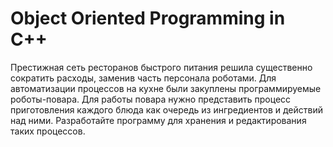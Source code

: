 # Object Oriented Programming in C++

Престижная сеть ресторанов быстрого питания решила существенно сократить расходы, заменив часть персонала роботами.
Для автоматизации процессов на кухне были закуплены программируемые роботы-повара. 
Для работы повара нужно представить процесс приготовления каждого блюда как очередь из ингредиентов и действий над ними. 
Разработайте программу для хранения и редактирования таких процессов.
